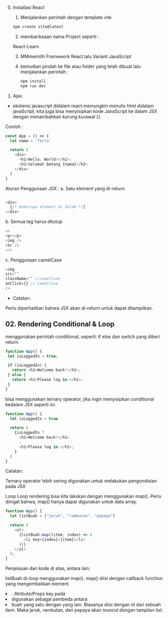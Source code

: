 0.  Installasi React

    1. Menjalankan perintah dengan template vite

    ```javaScript
    npm create vite@latest
    ```

    2. membarikaaan nama Project seperti :

    React-Learn

    3. MMmemilih Framework React lalu Variant JavaScript

    4. kemudian pindah ke file atau folder yang telah dibuat lalu menjalankan perintah :
       ```javaScript
       npm install
       npm run dev
       ```

1.  Ajax

- ekstensi javascript didalam react.memungkin menulis html didalam javaScript, kita juga bisa menyisipkan kode JavaScript ke dalam JSX dengan menambahkan kurung kurawal {}.

Contoh :

```javaScript
const App = () => {
  let nama = 'Terra'

  return (
    <div>
      <h1>Hello, World!</h1>;
      <h2>Selamat Datang {nama}</h2>
    </div>
  )
} 
```

Aturan Penggunaan JSX :
a. Satu element yang di-return
```javaScript

<div>
  {/* beberapa element di dalam */}
</div>

```

b. Semua tag harus ditutup
```javaScript
<>
<p></p>
<img />
<br />
</>
```

c. Penggunaan camelCase
```javaScript
<img
src=""
className="" //camelCase
onClick={} // camelCase
/>
```

- Catatan:

Perlu diperhatikan bahwa JSX akan di-return untuk dapat ditampilkan.


## 02. Rendering Conditional & Loop
 menggunakan perintah conditional, seperti: if else dan switch yang diberi return.

 ```javaScript
 function App() {
  let isLoggedIn = true;

  if (isLoggedIn) {
    return <h1>Welcome back!</h1>;
  } else {
    return <h1>Please log in.</h1>;
  }
}
```

bisa menggunakan ternary operator, jika ingin menyisipkan conditional kedalam JSX seperti ini.
```javaScript
function App() {
  let isLoggedIn = true

  return (
    {isLoggedIn ?
      <h1>Welcome back!</h1> 
      : 
      <h1>Please log in.</h1>;
    }
  )
}
```
  Catatan:

Ternary operator lebih sering digunakan untuk melakukan pengondisian pada JSX

Loop
Loop rendering bisa kita lakukan dengan menggunakan map(). Perlu diingat bahwa, map() hanya dapat digunakan untuk data array.
```javaScript
function App() {
  let listBuah = ["jeruk", "rambutan", "pepaya"]

  return (
    <ul>
      {listBuah.map((item, index) => (
        <li key={index}>{item}</li>
      ))}
    </ul>
  );
}
```
Penjelasan dari kode di atas, antara lain:

listBuah di-loop menggunakan map().
map() diisi dengan callback function yang mengembalikan element <li>.
Atribute/Props key pada <li> digunakan sebagai pembeda antara <li> buah yang satu dengan yang lain. Biasanya diisi dengan id dari sebuah item.
Maka jeruk, rambutan, dan pepaya akan muncul dengan tampilan list.
